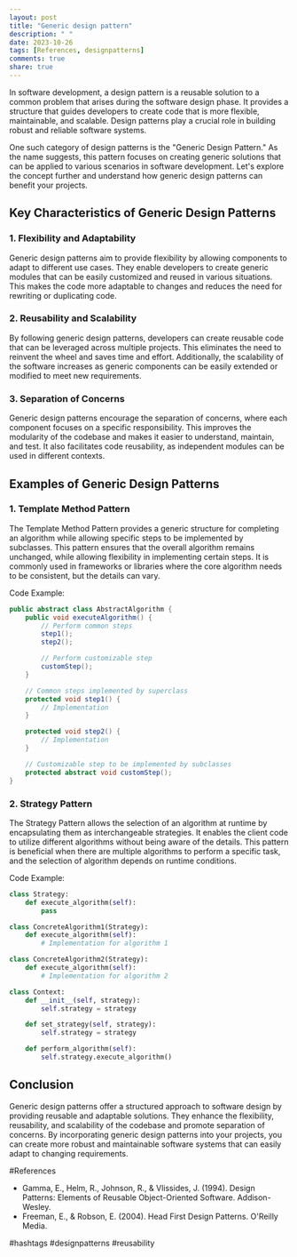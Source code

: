 ```yaml
---
layout: post
title: "Generic design pattern"
description: " "
date: 2023-10-26
tags: [References, designpatterns]
comments: true
share: true
---
```


In software development, a design pattern is a reusable solution to a common problem that arises during the software design phase. It provides a structure that guides developers to create code that is more flexible, maintainable, and scalable. Design patterns play a crucial role in building robust and reliable software systems.

One such category of design patterns is the "Generic Design Pattern." As the name suggests, this pattern focuses on creating generic solutions that can be applied to various scenarios in software development. Let's explore the concept further and understand how generic design patterns can benefit your projects.

## Key Characteristics of Generic Design Patterns

### 1. Flexibility and Adaptability
Generic design patterns aim to provide flexibility by allowing components to adapt to different use cases. They enable developers to create generic modules that can be easily customized and reused in various situations. This makes the code more adaptable to changes and reduces the need for rewriting or duplicating code.

### 2. Reusability and Scalability
By following generic design patterns, developers can create reusable code that can be leveraged across multiple projects. This eliminates the need to reinvent the wheel and saves time and effort. Additionally, the scalability of the software increases as generic components can be easily extended or modified to meet new requirements.

### 3. Separation of Concerns
Generic design patterns encourage the separation of concerns, where each component focuses on a specific responsibility. This improves the modularity of the codebase and makes it easier to understand, maintain, and test. It also facilitates code reusability, as independent modules can be used in different contexts.

## Examples of Generic Design Patterns

### 1. Template Method Pattern
The Template Method Pattern provides a generic structure for completing an algorithm while allowing specific steps to be implemented by subclasses. This pattern ensures that the overall algorithm remains unchanged, while allowing flexibility in implementing certain steps. It is commonly used in frameworks or libraries where the core algorithm needs to be consistent, but the details can vary.

Code Example:
```java
public abstract class AbstractAlgorithm {
    public void executeAlgorithm() {
        // Perform common steps
        step1();
        step2();

        // Perform customizable step
        customStep();
    }

    // Common steps implemented by superclass
    protected void step1() {
        // Implementation
    }

    protected void step2() {
        // Implementation
    }

    // Customizable step to be implemented by subclasses
    protected abstract void customStep();
}
```

### 2. Strategy Pattern
The Strategy Pattern allows the selection of an algorithm at runtime by encapsulating them as interchangeable strategies. It enables the client code to utilize different algorithms without being aware of the details. This pattern is beneficial when there are multiple algorithms to perform a specific task, and the selection of algorithm depends on runtime conditions.

Code Example:
```python
class Strategy:
    def execute_algorithm(self):
        pass

class ConcreteAlgorithm1(Strategy):
    def execute_algorithm(self):
        # Implementation for algorithm 1

class ConcreteAlgorithm2(Strategy):
    def execute_algorithm(self):
        # Implementation for algorithm 2

class Context:
    def __init__(self, strategy):
        self.strategy = strategy

    def set_strategy(self, strategy):
        self.strategy = strategy

    def perform_algorithm(self):
        self.strategy.execute_algorithm()
```

## Conclusion
Generic design patterns offer a structured approach to software design by providing reusable and adaptable solutions. They enhance the flexibility, reusability, and scalability of the codebase and promote separation of concerns. By incorporating generic design patterns into your projects, you can create more robust and maintainable software systems that can easily adapt to changing requirements.

#References
- Gamma, E., Helm, R., Johnson, R., & Vlissides, J. (1994). Design Patterns: Elements of Reusable Object-Oriented Software. Addison-Wesley.
- Freeman, E., & Robson, E. (2004). Head First Design Patterns. O'Reilly Media.

#hashtags
#designpatterns #reusability